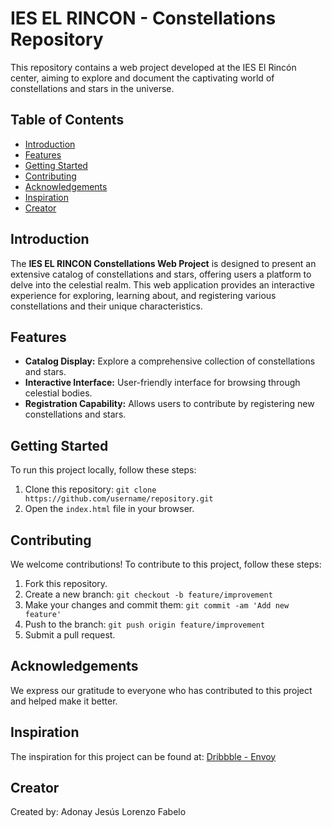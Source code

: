 # IES EL RINCON - Constellations Repository

This repository contains a web project developed at the IES El Rincón center, aiming to explore and document the captivating world of constellations and stars in the universe.

## Table of Contents

- [Introduction](#introduction)
- [Features](#features)
- [Getting Started](#getting-started)
- [Contributing](#contributing)
- [Acknowledgements](#acknowledgements)
- [Inspiration](#inspiration)
- [Creator](#creator)

## Introduction

The **IES EL RINCON Constellations Web Project** is designed to present an extensive catalog of constellations and stars, offering users a platform to delve into the celestial realm. This web application provides an interactive experience for exploring, learning about, and registering various constellations and their unique characteristics.

## Features

- **Catalog Display:** Explore a comprehensive collection of constellations and stars.
- **Interactive Interface:** User-friendly interface for browsing through celestial bodies.
- **Registration Capability:** Allows users to contribute by registering new constellations and stars.

## Getting Started

To run this project locally, follow these steps:

1. Clone this repository: `git clone https://github.com/username/repository.git`
2. Open the `index.html` file in your browser.

## Contributing

We welcome contributions! To contribute to this project, follow these steps:

1. Fork this repository.
2. Create a new branch: `git checkout -b feature/improvement`
3. Make your changes and commit them: `git commit -am 'Add new feature'`
4. Push to the branch: `git push origin feature/improvement`
5. Submit a pull request.

## Acknowledgements

We express our gratitude to everyone who has contributed to this project and helped make it better.

## Inspiration

The inspiration for this project can be found at: [Dribbble - Envoy](https://dribbble.com/shots/23063997-Envoy)

## Creator

Created by: Adonay Jesús Lorenzo Fabelo
